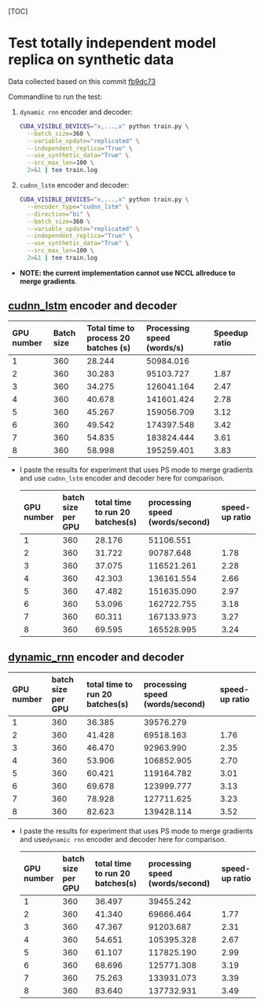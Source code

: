 [TOC]

# Test totally independent model replica on synthetic data

Data collected based on this commit [fb9dc73](https://github.com/lcy-seso/dl_framework/tree/fb9dc733a774610a67034eb91038ba832e4bf898/tensorflow/data_parallelism_for_nmt)

Commandline to run the test:

1. `dynamic rnn` encoder and decoder:

    ```bash
    CUDA_VISIBLE_DEVICES="x,...,x" python train.py \
      --batch_size=360 \
      --variable_update="replicated" \
      --independent_replica="True" \
      --use_synthetic_data="True" \
      --src_max_len=100 \
      2>&1 | tee train.log
    ```

1. `cudnn_lstm` encoder and decoder:

    ```bash
    CUDA_VISIBLE_DEVICES="x,...,x" python train.py \
      --encoder_type="cudnn_lstm" \
      --direction="bi" \
      --batch_size=360 \
      --variable_update="replicated" \
      --independent_replica="True" \
      --use_synthetic_data="True" \
      --src_max_len=100 \
      2>&1 | tee train.log
    ```

  - **NOTE: the current implementation cannot use NCCL allreduce to merge gradients**.

## [cudnn_lstm](https://www.tensorflow.org/api_docs/python/tf/contrib/cudnn_rnn/CudnnLSTM) encoder and decoder

  |GPU number|Batch size|Total time to process 20 batches (s)|Processing speed (words/s)|Speedup ratio|
  |:--|:--|:--|:--|:--|
  |1|360|28.244|50984.016||
  |2|360|30.283|95103.727|1.87|
  |3|360|34.275|126041.164|2.47|
  |4|360|40.678|141601.424|2.78|
  |5|360|45.267|159056.709|3.12|
  |6|360|49.542|174397.548|3.42|
  |7|360|54.835|183824.444|3.61|
  |8|360|58.998|195259.401|3.83|

- I paste the results for experiment that uses PS mode to merge gradients and use `cudnn_lstm` encoder and decoder here for comparison.

  |GPU number|batch size per GPU|total time to run 20 batches(s)|processing speed (words/second)|speed-up ratio|
  |:--|:--|:--|:--|:--|
  |1|360|28.176|51106.551||
  |2|360|31.722|90787.648|1.78|
  |3|360|37.075|116521.261|2.28|
  |4|360|42.303|136161.554|2.66|
  |5|360|47.482|151635.090|2.97|
  |6|360|53.096|162722.755|3.18|
  |7|360|60.311|167133.973|3.27|
  |8|360|69.595|165528.995|3.24|

## [dynamic_rnn](https://www.tensorflow.org/api_docs/python/tf/nn/dynamic_rnn) encoder and decoder

  |GPU number|batch size per GPU|total time to run 20 batches(s)|processing speed (words/second)|speed-up ratio|
  |:--|:--|:--|:--|:--|
  |1|360|36.385|39576.279||
  |2|360|41.428|69518.163|1.76|
  |3|360|46.470|92963.990|2.35|
  |4|360|53.906|106852.905|2.70|
  |5|360|60.421|119164.782|3.01|
  |6|360|69.678|123999.777|3.13|
  |7|360|78.928|127711.625|3.23|
  |8|360|82.623|139428.114|3.52|

- I paste the results for experiment that uses PS mode to merge gradients and use`dynamic rnn` encoder and decoder here for comparison.

  |GPU number|batch size per GPU|total time to run 20 batches(s)|processing speed (words/second)|speed-up ratio|
  |:--|:--|:--|:--|:--|
  |1|360|36.497|39455.242||
  |2|360|41.340|69666.464|1.77|
  |3|360|47.367|91203.687|2.31|
  |4|360|54.651|105395.328|2.67|
  |5|360|61.107|117825.190|2.99|
  |6|360|68.696|125771.308|3.19|
  |7|360|75.263|133931.073|3.39|
  |8|360|83.640|137732.931|3.49|
